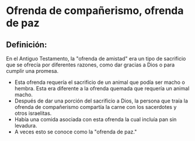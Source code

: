 # Ofrenda de compañerismo, ofrenda de paz

## Definición: 

En el Antiguo Testamento, la "ofrenda de amistad" era un tipo de sacrificio que se ofrecía por diferentes razones, como dar gracias a Dios o para cumplir una promesa.

* Esta ofrenda requería el sacrificio de un animal que podía ser macho o hembra.  Esta era diferente a la ofrenda quemada que requería un animal macho.
* Después de dar una porción del sacrificio a Dios, la persona que traía la ofrenda de compañerismo compartía la carne con los sacerdotes y otros israelitas.
* Había una comida asociada con esta ofrenda la cual incluía pan sin levadura.
* A veces esto se conoce como la "ofrenda de paz."

